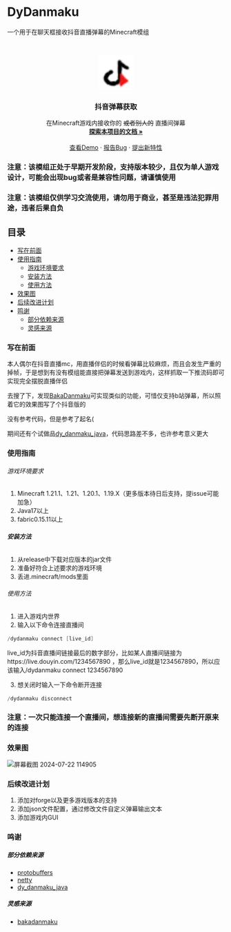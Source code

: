 

# DyDanmaku

一个用于在聊天框接收抖音直播弹幕的Minecraft模组


<!-- PROJECT LOGO -->
<br />

<p align="center">
  <a href="https://github.com/tiangalon/DyDanmaku/">
    <img src="src/main/resources/assets/dydanmaku/icon.png" alt="Logo" width="80" height="80">
  </a>

  <h3 align="center">抖音弹幕获取</h3>
  <p align="center">
    在Minecraft游戏内接收你的 <s>或者别人的</s> 直播间弹幕
    <br />
    <a href="https://github.com/tiangalon/DyDanmaku"><strong>探索本项目的文档 »</strong></a>
    <br />
    <br />
    <a href="https://github.com/tiangalon/DyDanmaku">查看Demo</a>
    ·
    <a href="https://github.com/tiangalon/DyDanmaku/issues">报告Bug</a>
    ·
    <a href="https://github.com/tiangalon/DyDanmaku/issues">提出新特性</a>

<h3>注意：该模组正处于早期开发阶段，支持版本较少，且仅为单人游戏设计，可能会出现bug或者是兼容性问题，请谨慎使用</h3>
<h3>注意：该模组仅供学习交流使用，请勿用于商业，甚至是违法犯罪用途，违者后果自负</h3>
 
## 目录

- [写在前面](#写在前面)
- [使用指南](#使用指南)
  - [游戏环境要求](#游戏环境要求)
  - [安装方法](#安装方法)
  - [使用方法](#使用方法)
- [效果图](#效果图)
- [后续改进计划](#后续改进计划)
- [鸣谢](#鸣谢)
  - [部分依赖来源](#部分依赖来源)
  - [灵感来源](#灵感来源)


### 写在前面
<p>本人偶尔在抖音直播mc，用直播伴侣的时候看弹幕比较麻烦，而且会发生严重的掉帧，于是想到有没有模组能直接把弹幕发送到游戏内，这样抓取一下推流码即可实现完全摆脱直播伴侣</p>
<p>去搜了下，发现<a href="https://github.com/TartaricAcid/BakaDanmaku">BakaDanmaku</a>可实现类似的功能，可惜仅支持b站弹幕，所以照着它的效果图写了个抖音版的</p>
<p>没有参考代码，但是参考了起名(</p>
<p>期间还有个试做品<a href="https://github.com/tiangalon/dy_danmaku_java">dy_danmaku_java</a>，代码思路差不多，也许参考意义更大</p>

### 使用指南

###### 游戏环境要求

1. Minecraft 1.21.1、1.21、1.20.1、1.19.X（更多版本待日后支持，提issue可能加急）
2. Java17以上
3. fabric0.15.11以上

###### **安装方法**

1. 从release中下载对应版本的jar文件
2. 准备好符合上述要求的游戏环境
3. 丢进.minecraft/mods里面

###### 使用方法
1. 进入游戏内世界
2. 输入以下命令连接直播间
```Java
/dydanmaku connect [live_id]
```
live_id为抖音直播间链接最后的数字部分，比如某人直播间链接为https://live.douyin.com/1234567890 ，那么live_id就是1234567890，所以应该输入/dydanmaku connect 1234567890

3. 想关闭时输入一下命令断开连接
```Java
/dydanmaku disconnect
```

<h3>注意：一次只能连接一个直播间，想连接新的直播间需要先断开原来的连接</h3>

### 效果图
![屏幕截图 2024-07-22 114905](https://github.com/user-attachments/assets/ea129dfe-e4d3-4a08-8669-9ae0913a6db4)


### 后续改进计划
1. 添加对forge以及更多游戏版本的支持
2. 添加json文件配置，通过修改文件自定义弹幕输出文本
3. 添加游戏内GUI



### 鸣谢

##### 部分依赖来源
- [protobuffers](https://github.com/protocolbuffers/protobuf)
- [netty](https://netty.io/)
- [dy_danmaku_java](https://github.com/tiangalon/dy_danmaku_java)

##### 灵感来源
- [bakadanmaku](https://github.com/TartaricAcid/BakaDanmaku)


